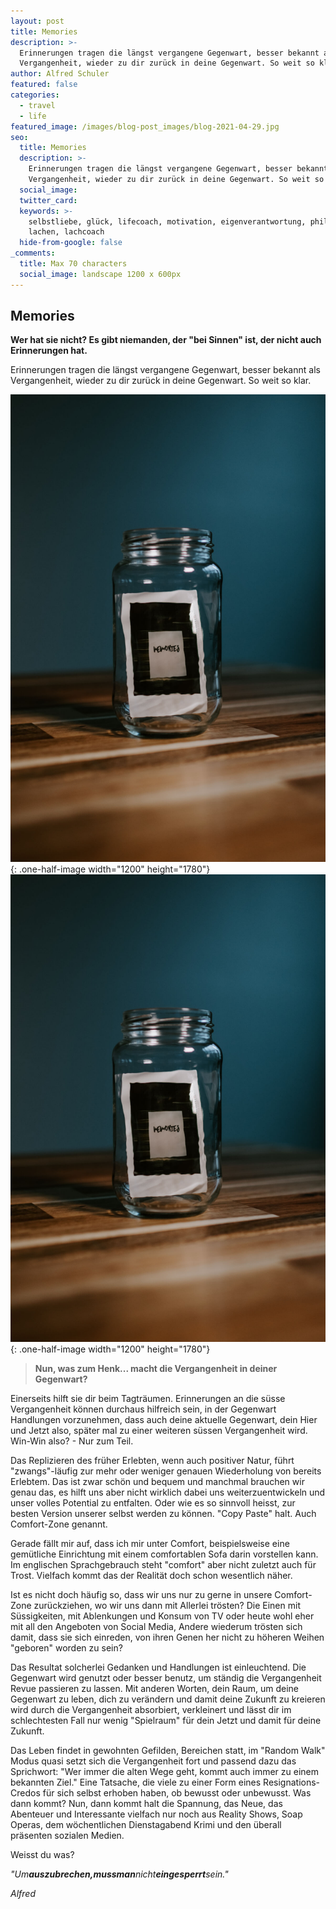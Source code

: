 ```yaml
---
layout: post
title: Memories
description: >-
  Erinnerungen tragen die längst vergangene Gegenwart, besser bekannt als
  Vergangenheit, wieder zu dir zurück in deine Gegenwart. So weit so klar.
author: Alfred Schuler
featured: false
categories:
  - travel
  - life
featured_image: /images/blog-post_images/blog-2021-04-29.jpg
seo:
  title: Memories
  description: >-
    Erinnerungen tragen die längst vergangene Gegenwart, besser bekannt als
    Vergangenheit, wieder zu dir zurück in deine Gegenwart. So weit so klar.
  social_image:
  twitter_card:
  keywords: >-
    selbstliebe, glück, lifecoach, motivation, eigenverantwortung, philosophie,
    lachen, lachcoach
  hide-from-google: false
_comments:
  title: Max 70 characters
  social_image: landscape 1200 x 600px
---
```

## Memories

**Wer hat sie nicht? Es gibt niemanden, der "bei Sinnen" ist, der nicht auch Erinnerungen hat.**

Erinnerungen tragen die längst vergangene Gegenwart, besser bekannt als Vergangenheit, wieder zu dir zurück in deine Gegenwart. So weit so klar.

![](/images/blog-post_images/blog-2021-04-29.jpg){: .one-half-image width="1200" height="1780"}![](/images/blog-post_images/blog-2021-04-29.jpg){: .one-half-image width="1200" height="1780"}

> **Nun, was zum Henk... macht die Vergangenheit in deiner Gegenwart?**

Einerseits hilft sie dir beim Tagträumen. Erinnerungen an die süsse Vergangenheit können durchaus hilfreich sein, in der Gegenwart Handlungen vorzunehmen, dass auch deine aktuelle Gegenwart, dein Hier und Jetzt also, später mal zu einer weiteren süssen Vergangenheit wird. Win-Win also? - Nur zum Teil.

Das Replizieren des früher Erlebten, wenn auch positiver Natur, führt "zwangs"-läufig zur mehr oder weniger genauen Wiederholung von bereits Erlebtem. Das ist zwar schön und bequem und manchmal brauchen wir genau das, es hilft uns aber nicht wirklich dabei uns weiterzuentwickeln und unser volles Potential zu entfalten. Oder wie es so sinnvoll heisst, zur besten Version unserer selbst werden zu können. "Copy Paste" halt. Auch Comfort-Zone genannt.

Gerade fällt mir auf, dass ich mir unter Comfort, beispielsweise eine gemütliche Einrichtung mit einem comfortablen Sofa darin vorstellen kann. Im englischen Sprachgebrauch steht "comfort" aber nicht zuletzt auch für Trost. Vielfach kommt das der Realität doch schon wesentlich näher.

Ist es nicht doch häufig so, dass wir uns nur zu gerne in unsere Comfort-Zone zurückziehen, wo wir uns dann mit Allerlei trösten? Die Einen mit Süssigkeiten, mit Ablenkungen und Konsum von TV oder heute wohl eher mit all den Angeboten von Social Media, Andere wiederum trösten sich damit, dass sie sich einreden, von ihren Genen her nicht zu höheren Weihen "geboren" worden zu sein?

Das Resultat solcherlei Gedanken und Handlungen ist einleuchtend. Die Gegenwart wird genutzt oder besser benutz, um ständig die Vergangenheit Revue passieren zu lassen. Mit anderen Worten, dein Raum, um deine Gegenwart zu leben, dich zu verändern und damit deine Zukunft zu kreieren wird durch die Vergangenheit absorbiert, verkleinert und lässt dir im schlechtesten Fall nur wenig "Spielraum" für dein Jetzt und damit für deine Zukunft.

Das Leben findet in gewohnten Gefilden, Bereichen statt, im "Random Walk" Modus quasi setzt sich die Vergangenheit fort und passend dazu das Sprichwort: "Wer immer die alten Wege geht, kommt auch immer zu einem bekannten Ziel." Eine Tatsache, die viele zu einer Form eines Resignations-Credos für sich selbst erhoben haben, ob bewusst oder unbewusst. Was dann kommt? Nun, dann kommt halt die Spannung, das Neue, das Abenteuer und Interessante vielfach nur noch aus Reality Shows, Soap Operas, dem wöchentlichen Dienstagabend Krimi und den überall präsenten sozialen Medien.

Weisst du was?

*"Um**auszubrechen,**muss**man**nicht**eingesperrt**sein."*

*Alfred*
